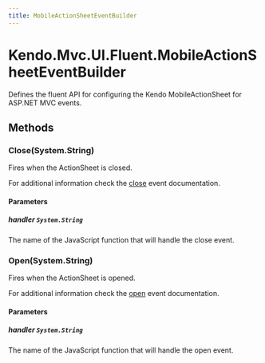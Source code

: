 ```yaml
---
title: MobileActionSheetEventBuilder
---
```


# Kendo.Mvc.UI.Fluent.MobileActionSheetEventBuilder
Defines the fluent API for configuring the Kendo MobileActionSheet for ASP.NET MVC events.




## Methods


### Close(System.String)
Fires when the ActionSheet is closed.

For additional information check the [close](/api/web/mobileactionsheet#events-close) event documentation.


#### Parameters

##### handler `System.String`
The name of the JavaScript function that will handle the close event.





### Open(System.String)
Fires when the ActionSheet is opened.

For additional information check the [open](/api/web/mobileactionsheet#events-open) event documentation.


#### Parameters

##### handler `System.String`
The name of the JavaScript function that will handle the open event.






